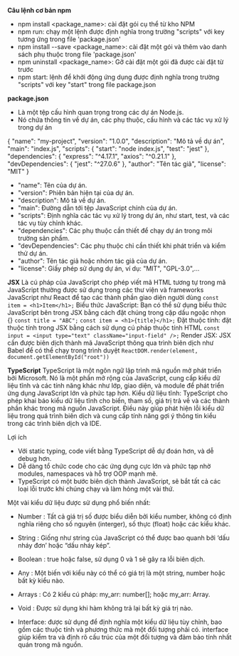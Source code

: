 **Câu lệnh cơ bản npm**

- npm install <package_name>: cài đặt gói cụ thể từ kho NPM  
- npm run: chạy một lệnh được định nghĩa trong trường "scripts" với key tương ứng trong file 'package.json'
- npm install --save <package_name>: cài đặt một gói và thêm vào danh sách phụ thuộc trong file 'package.json' 
- npm uninstall <package_name>: Gỡ cài đặt một gói đã được cài đặt từ trước
- npm start:  lệnh để khởi động ứng dụng được định nghĩa trong trường "scripts" với key "start" trong file package.json

**package.json**
 - Là một tệp cấu hình quan trọng trong các dự án Node.js.
 - Nó chứa thông tin về dự án, các phụ thuộc, cấu hình và các tác vụ xử lý trong dự án
 
 {
  "name": "my-project",
  "version": "1.0.0",
  "description": "Mô tả về dự án",
  "main": "index.js",
  "scripts": {
    "start": "node index.js",
    "test": "jest"
  },
  "dependencies": {
    "express": "^4.17.1",
    "axios": "^0.21.1"
  },
  "devDependencies": {
    "jest": "^27.0.6"
  },
  "author": "Tên tác giả",
  "license": "MIT"
}


- "name": Tên của dự án.
- "version": Phiên bản hiện tại của dự án.
- "description": Mô tả về dự án.
- "main": Đường dẫn tới tệp JavaScript chính của dự án.
- "scripts": Định nghĩa các tác vụ xử lý trong dự án, như start, test, và các tác vụ tùy chỉnh khác.
- "dependencies": Các phụ thuộc cần thiết để chạy dự án trong môi trường sản phẩm.
- "devDependencies": Các phụ thuộc chỉ cần thiết khi phát triển và kiểm thử dự án.
- "author": Tên tác giả hoặc nhóm tác giả của dự án.
- "license": Giấy phép sử dụng dự án, ví dụ: "MIT", "GPL-3.0",...

**JSX**
 Là cú pháp của JavaScript cho phép viết mã HTML tương tự trong mã JavaScript thường được sử dụng trong các thư viện và frameworks JavaScript như React để tạo các thành phần giao diện người dùng
 `const item = <h1>Item</h1>;`
 Biểu thức JavaScript: Bạn có thể sử dụng biểu thức JavaScript bên trong JSX bằng cách đặt chúng trong cặp dấu ngoặc nhọn {}
 `const title = "ABC";`
`const item = <h1>{title}</h1>;`
 Đặt thuộc tính:  đặt thuộc tính trong JSX bằng cách sử dụng cú pháp thuộc tính HTML
 `const input = <input type="text" className="input-field" />;`
 Render JSX: JSX cần được biên dịch thành mã JavaScript thông qua trình biên dịch như Babel để có thể chạy trong trình duyệt
 `ReactDOM.render(element, document.getElementById("root"))`
 
 **TypeScript**
 TypeScript là một ngôn ngữ lập trình mã nguồn mở phát triển bởi Microsoft. Nó là một phần mở rộng của JavaScript, cung cấp kiểu dữ liệu tĩnh và các tính năng khác như lớp, giao diện, và module để phát triển ứng dụng JavaScript lớn và phức tạp hơn.
 Kiểu dữ liệu tĩnh: TypeScript cho phép khai báo kiểu dữ liệu tĩnh cho biến, tham số, giá trị trả về và các thành phần khác trong mã nguồn JavaScript. Điều này giúp phát hiện lỗi kiểu dữ liệu trong quá trình biên dịch và cung cấp tính năng gợi ý thông tin kiểu trong các trình biên dịch và IDE.
 
 
 Lợi ích
- Với static typing, code viết bằng TypeScript dễ dự đoán hơn, và dễ debug hơn.
- Dễ dàng tổ chức code cho các ứng dụng cực lớn và phức tạp nhờ modules, namespaces và hỗ trợ OOP mạnh mẽ.
- TypeScript có một bước biên dịch thành JavaScript, sẽ bắt tất cả các loại lỗi trước khi chúng chạy và làm hỏng một vài thứ.


Một vài kiểu dữ liệu được sử dụng phổ biến nhất:

- Number : Tất cả giá trị số được biểu diễn bởi kiểu number, không có định nghĩa riêng cho số nguyên (interger), số thực (float) hoặc các kiểu khác.
- String : Giống như string của JavaScript có thể được bao quanh bởi ‘dấu nháy đơn’ hoặc “dấu nháy kép”.
- Boolean : true hoặc false, sử dụng 0 và 1 sẽ gây ra lỗi biên dịch.
- Any : Một biến với kiểu này có thể có giá trị là một string, number hoặc bất kỳ kiểu nào.
- Arrays : Có 2 kiểu cú pháp: my_arr: number[]; hoặc my_arr: Array<number>.
- Void : Được sử dụng khi hàm không trả lại bất kỳ giá trị nào.

- Interface: được sử dụng để định nghĩa một kiểu dữ liệu tùy chỉnh, bao gồm các thuộc tính và phương thức mà một đối tượng phải có. interface giúp kiểm tra và định rõ cấu trúc của một đối tượng và đảm bảo tính nhất quán trong mã nguồn.
